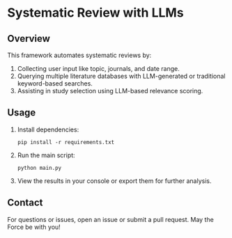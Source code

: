 # Systematic Review with LLMs

## Overview
This framework automates systematic reviews by:
1. Collecting user input like topic, journals, and date range.
2. Querying multiple literature databases with LLM-generated or traditional keyword-based searches.
3. Assisting in study selection using LLM-based relevance scoring.

## Usage
1. Install dependencies: 
    ```
    pip install -r requirements.txt
    ```
2. Run the main script:
    ```
    python main.py
    ```
3. View the results in your console or export them for further analysis.

## Contact
For questions or issues, open an issue or submit a pull request. May the Force be with you!
